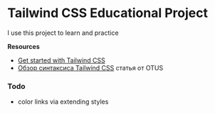 # Tailwind CSS Educational Project

I use this project to learn and practice

**Resources**

- [Get started with Tailwind CSS](https://tailwindcss.com/docs/installation)
- [Обзор синтаксиса Tailwind CSS](https://habr.com/ru/companies/otus/articles/796101/) статья от OTUS

### Todo

- color links via extending styles
